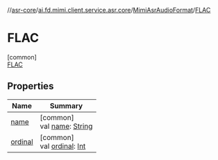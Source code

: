 //[asr-core](../../../../index.md)/[ai.fd.mimi.client.service.asr.core](../../index.md)/[MimiAsrAudioFormat](../index.md)/[FLAC](index.md)

# FLAC

[common]\
[FLAC](index.md)

## Properties

| Name | Summary |
|---|---|
| [name](../../../ai.fd.mimi.client.service.asr.core.entity/-mimi-asr-result-status-entity/-r-e-c-o-g_-f-i-n-i-s-h-e-d/index.md#-372974862%2FProperties%2F115902251) | [common]<br>val [name](../../../ai.fd.mimi.client.service.asr.core.entity/-mimi-asr-result-status-entity/-r-e-c-o-g_-f-i-n-i-s-h-e-d/index.md#-372974862%2FProperties%2F115902251): [String](https://kotlinlang.org/api/core/kotlin-stdlib/kotlin/-string/index.html) |
| [ordinal](../../../ai.fd.mimi.client.service.asr.core.entity/-mimi-asr-result-status-entity/-r-e-c-o-g_-f-i-n-i-s-h-e-d/index.md#-739389684%2FProperties%2F115902251) | [common]<br>val [ordinal](../../../ai.fd.mimi.client.service.asr.core.entity/-mimi-asr-result-status-entity/-r-e-c-o-g_-f-i-n-i-s-h-e-d/index.md#-739389684%2FProperties%2F115902251): [Int](https://kotlinlang.org/api/core/kotlin-stdlib/kotlin/-int/index.html) |
